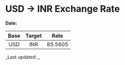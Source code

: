 # USD → INR Exchange Rate

**Date:** 

| Base | Target | Rate  |
|:----:|:------:|:-----:|
| USD  | INR    | 85.5605 |

_Last updated: _